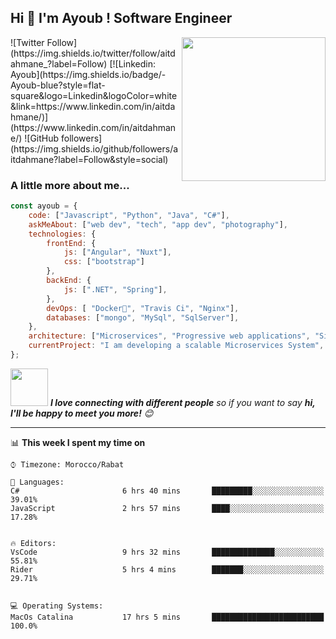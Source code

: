 <h2>Hi 👋 I'm Ayoub ! Software Engineer </h2>
<img align='right' src="https://media.giphy.com/media/M9gbBd9nbDrOTu1Mqx/giphy.gif" width="230">
![Twitter Follow](https://img.shields.io/twitter/follow/aitdahmane_?label=Follow)
[![Linkedin: Ayoub](https://img.shields.io/badge/-Ayoub-blue?style=flat-square&logo=Linkedin&logoColor=white&link=https://www.linkedin.com/in/aitdahmane/)](https://www.linkedin.com/in/aitdahmane/)
![GitHub followers](https://img.shields.io/github/followers/aitdahmane?label=Follow&style=social)

### A little more about me...  

```javascript
const ayoub = {
    code: ["Javascript", "Python", "Java", "C#"],
    askMeAbout: ["web dev", "tech", "app dev", "photography"],
    technologies: {
        frontEnd: {
            js: ["Angular", "Nuxt"],
            css: ["bootstrap"]
        },
        backEnd: {
            js: [".NET", "Spring"],
        },
        devOps: [ "Docker🐳", "Travis Ci", "Nginx"],
        databases: ["mongo", "MySql", "SqlServer"],
    },
    architecture: ["Microservices", "Progressive web applications", "Single page applications"],
    currentProject: "I am developing a scalable Microservices System",
};
```

<img src="https://media.giphy.com/media/LnQjpWaON8nhr21vNW/giphy.gif" width="60"> <em><b>I love connecting with different people</b> so if you want to say <b>hi, I'll be happy to meet you more!</b> 😊</em>

---
<!--START_SECTION:waka-->


📊 **This week I spent my time on** 

```text
⌚︎ Timezone: Morocco/Rabat

💬 Languages: 
C#                       6 hrs 40 mins       █████████░░░░░░░░░░░░░░░░   39.01% 
JavaScript               2 hrs 57 mins       ████░░░░░░░░░░░░░░░░░░░░░   17.28% 


🔥 Editors: 
VsCode                   9 hrs 32 mins       ██████████████░░░░░░░░░░░   55.81% 
Rider                    5 hrs 4 mins        ███████░░░░░░░░░░░░░░░░░░   29.71% 


💻 Operating Systems: 
MacOs Catalina           17 hrs 5 mins       █████████████████████████   100.0%

```
<!--END_SECTION:waka-->

